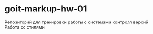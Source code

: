 # goit-markup-hw-01
Репозиторий для тренировки работы с системами контроля версий
Работа со стилями

